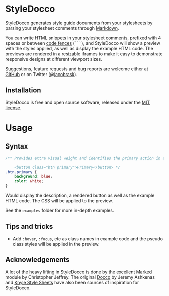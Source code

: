 StyleDocco
==========

StyleDocco generates style guide documents from your stylesheets by parsing your stylesheet comments through [Markdown](http://en.wikipedia.org/wiki/Markdown).

You can write HTML snippets in your stylesheet comments, prefixed with 4 spaces or between [code fences](http://github.github.com/github-flavored-markdown/) (<code>```</code>), and StyleDocco will show a preview with the styles applied, as well as display the example HTML code. The previews are rendered in a resizable iframes to make it easy to demonstrate responsive designs at different viewport sizes.

Suggestions, feature requests and bug reports are welcome either at [GitHub](https://github.com/jacobrask/styledocco/issues) or on Twitter ([@jacobrask](https://twitter.com/jacobrask)).

Installation
------------

StyleDocco is free and open source software, released under the [MIT license](https://raw.github.com/jacobrask/styledocco/master/LICENSE).


Usage
=====

Syntax
------

```css
/** Provides extra visual weight and identifies the primary action in a set of buttons.

    <button class="btn primary">Primary</button> */
.btn.primary {
    background: blue;
    color: white;
}
```

Would display the description, a rendered button as well as the example HTML code. The CSS will be applied to the preview.

See the `examples` folder for more in-depth examples.

Tips and tricks
---------------

 * Add `:hover`, `:focus`, etc as class names in example code and the pseudo class styles will be applied in the preview.


Acknowledgements
----------------

A lot of the heavy lifting in StyleDocco is done by the excellent [Marked](https://github.com/chjj/marked) module by Christopher Jeffrey. The original [Docco](https://github.com/jashkenas/docco) by Jeremy Ashkenas and [Knyle Style Sheets](https://github.com/kneath/kss) have also been sources of inspiration for StyleDocco.
